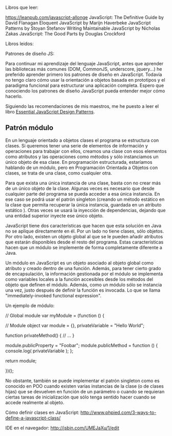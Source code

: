 Libros que leer:

https://leanpub.com/javascript-allonge
JavaScript: The Definitive Guide by David Flanagan
Eloquent JavaScript by Marijn Haverbeke
JavaScript Patterns by Stoyan Stefanov
Writing Maintainable JavaScript by Nicholas Zakas
JavaScript: The Good Parts by Douglas Crockford

Libros leidos:

Patrones de diseño JS: 

Para continuar mi aprendizaje del lenguaje JavaScript, antes que aprender las bibliotecas más comunes (DOM, CommonJS, underscore, jquery...) he preferido aprender primero los patrones de diseño en JavaScript. Todavía no tengo claro cómo usar la orientación a objetos basada en prototipos y el paradigma funcional para estructurar una aplicación completa. Espero que conociendo los patrones de diseño JavaScript pueda entender mejor cómo hacerlo.

Siguiendo las recomendaciones de mis maestros, me he puesto a leer el libro [Essential JavaScript Design Patterns][DessignPatterns]. 

[DessignPatterns]: http://www.addyosmani.com/resources/essentialjsdesignpatterns/book/

## Patrón módulo

En un lenguaje orientado a objetos clases el programa se estructura con clases. Si queremos tener una serie de elementos de información y operaciones para trabajar con ellos, creamos una clase con esos elementos como atributos y las operaciones como métodos y sólo instanciamos un único objeto de esa clase. En programación estructurada, estaríamos hablando de un módulo, pero en Programación Orientada a Objetos con clases, se trata de una clase, como cualquier otra.

Para que exista una única instancia de una clase, basta con no crear más de un único objeto de la clase. Algunas veces es necesario que desde cualquier parte del programa se pueda acceder a esa única instancia. En ese caso se podrá usar el patrón singleton (creando un método estático en la clase que permita recuperar la única instancia, guardada en un atributo estático ). Otras veces se usará la inyección de dependencias, dejando que una entidad superior inyecte ese único objeto. 

JavaScript tiene dos características que hacen que esta solución en Java no se aplique directamente en él. Por un lado no tiene clases, sólo objetos. Por otro lado, existen un objeto global al que se le pueden añadir atributos que estarán disponibles desde el resto del programa. Estas características hacen que un módulo se implemente de forma completamente diferente a Java. 

Un módulo en JavaScript es un objeto asociado al objeto global como atributo y creado dentro de una función. Además, para tener cierto grado de encapsulación, la información gestionada por el módulo se implementa como variables locales a la función accesibles desde los métodos del objeto que definen el módulo. Además, como un módulo sólo se instancia una vez, justo después de definir la función es invocada. Lo que se llama "immediately-invoked functional expression". 

Un ejemplo de módulo:

// Global module
var myModule = (function () {
 
  // Module object 
  var module = {},
    privateVariable = "Hello World";
 
  function privateMethod() {
    // ...
  }
 
  module.publicProperty = "Foobar";
  module.publicMethod = function () {
    console.log( privateVariable );
  };
 
  return module;
 
})();

No obstante, también se puede implementar el patrón singleton como es conocido en POO cuando existen varias instancias de la clase (o de clases hijas) que se devuelven en función de un parámetro o cuando se requieran ciertas tareas de inicialización que sólo tenga sentido hacer cuando se accede realmente al objeto.












Cómo definir clases en JavaScript: http://www.phpied.com/3-ways-to-define-a-javascript-class/

IDE en el navegador: http://jsbin.com/UMEJaXu/1/edit
